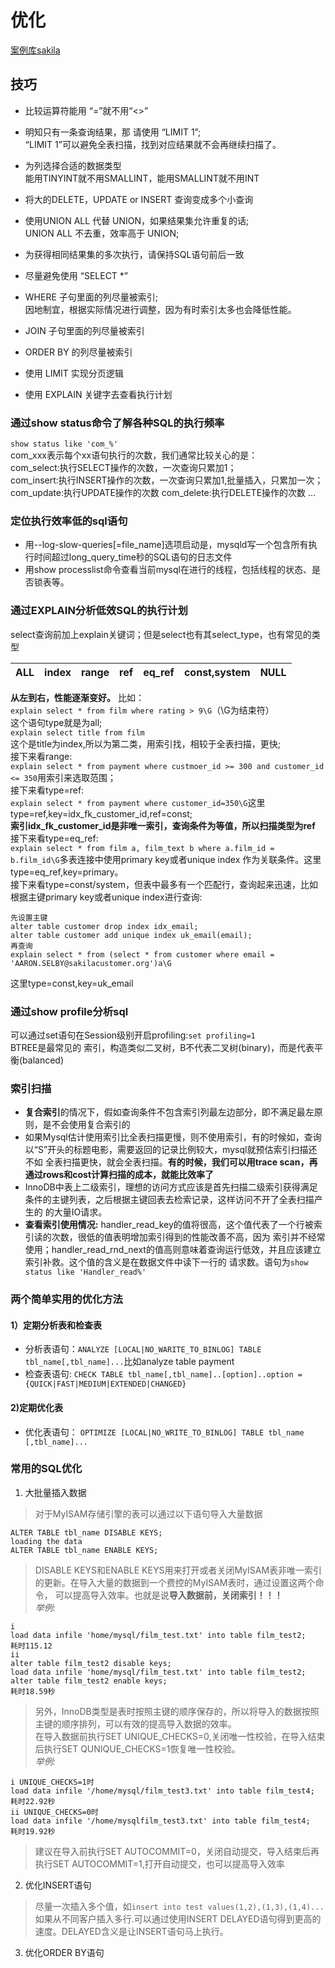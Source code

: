 # 优化
[案例库sakila](http://downloads.mysql.com/docs/sakila-db.zip)
## 技巧
- 比较运算符能用 “=”就不用“<>”  

- 明知只有一条查询结果，那 请使用 “LIMIT 1”;  
  “LIMIT 1”可以避免全表扫描，找到对应结果就不会再继续扫描了。  
  
- 为列选择合适的数据类型  
  能用TINYINT就不用SMALLINT，能用SMALLINT就不用INT  
  
- 将大的DELETE，UPDATE or INSERT 查询变成多个小查询  

- 使用UNION ALL 代替 UNION，如果结果集允许重复的话;  
  UNION ALL 不去重，效率高于 UNION;  
  
- 为获得相同结果集的多次执行，请保持SQL语句前后一致  

- 尽量避免使用 “SELECT *”  

- WHERE 子句里面的列尽量被索引;  
  因地制宜，根据实际情况进行调整，因为有时索引太多也会降低性能。  
  
- JOIN 子句里面的列尽量被索引  

- ORDER BY 的列尽量被索引  

- 使用 LIMIT 实现分页逻辑  

- 使用 EXPLAIN 关键字去查看执行计划  
### 通过show status命令了解各种SQL的执行频率
`show status like 'com_%'`  
com_xxx表示每个xx语句执行的次数，我们通常比较关心的是：  
com_select:执行SELECT操作的次数，一次查询只累加1；  
com_insert:执行INSERT操作的次数，一次查询只累加1,批量插入，只累加一次；  
com_update:执行UPDATE操作的次数
com_delete:执行DELETE操作的次数
...
### 定位执行效率低的sql语句
- 用--log-slow-queries[=file_name]选项启动是，mysqld写一个包含所有执行时间超过long_query_time秒的SQL语句的日志文件  
- 用show processlist命令查看当前mysql在进行的线程，包括线程的状态、是否锁表等。  
### 通过EXPLAIN分析低效SQL的执行计划
select查询前加上explain关键词；但是select也有其select_type，也有常见的类型

| ALL | index | range | ref | eq_ref | const,system | NULL |
| :--- | :---| :--- | :--- | :--- | :--- | :--- |  

**从左到右，性能逐渐变好。**
比如：  
`explain select * from film where rating > 9\G`（\G为结束符）  
这个语句type就是为all;  
`explain select title from film`  
这个是title为index,所以为第二类，用索引找，相较于全表扫描，更快;  
接下来看range:  
`explain select * from payment where custmoer_id >= 300 and customer_id <= 350`用索引来选取范围；  
接下来看type=ref:  
`explain select * from payment where customer_id=350\G`这里type=ref,key=idx_fk_customer_id,ref=const;  
**索引idx_fk_customer_id是非唯一索引，查询条件为等值，所以扫描类型为ref**
接下来看type=eq_ref:  
`explain select * from film a, film_text b where a.film_id = b.film_id\G`多表连接中使用primary key或者unique index
作为关联条件。这里type=eq_ref,key=primary。  
接下来看type=const/system，但表中最多有一个匹配行，查询起来迅速，比如根据主键primary key或者unique index进行查询:  
```
先设置主键
alter table customer drop index idx_email;
alter table customer add unique index uk_email(email);
再查询
explain select * from (select * from customer where email = 'AARON.SELBY@sakilacustomer.org')a\G
```
这里type=const,key=uk_email
### 通过show profile分析sql
可以通过set语句在Session级别开启profiling:`set profiling=1`  
BTREE是最常见的 索引，构造类似二叉树，B不代表二叉树(binary)，而是代表平衡(balanced)  
### 索引扫描
- **复合索引**的情况下，假如查询条件不包含索引列最左边部分，即不满足最左原则，是不会使用复合索引的  
- 如果Mysql估计使用索引比全表扫描更慢，则不使用索引，有的时候如，查询以“S”开头的标题电影，需要返回的记录比例较大，mysql就预估索引扫描还不如
  全表扫描更快，就会全表扫描。**有的时候，我们可以用trace scan，再通过rows和cost计算扫描的成本，就能比效率了**  
- InnoDB中表上二级索引，理想的访问方式应该是首先扫描二级索引获得满足条件的主键列表，之后根据主键回表去检索记录，这样访问不开了全表扫描产生的
  的大量IO请求。  
- **查看索引使用情况:** handler_read_key的值将很高，这个值代表了一个行被索引读的次数，很低的值表明增加索引得到的性能改善不高，因为
  索引并不经常使用；handler_read_rnd_next的值高则意味着查询运行低效，并且应该建立索引补救。这个值的含义是在数据文件中读下一行的
  请求数。语句为`show status like 'Handler_read%'`
### 两个简单实用的优化方法
#### 1）定期分析表和检查表
* 分析表语句：`ANALYZE [LOCAL|NO_WARITE_TO_BINLOG] TABLE tbl_name[,tbl_name]...`比如analyze table payment  
* 检查表语句: `CHECK TABLE tbl_name[,tbl_name]..[option]..option = {QUICK|FAST|MEDIUM|EXTENDED|CHANGED}`  
#### 2)定期优化表
* 优化表语句： `OPTIMIZE [LOCAL|NO_WRITE_TO_BINLOG] TABLE tbl_name [,tbl_name]...`  
### 常用的SQL优化
1. 大批量插入数据
> 对于MyISAM存储引擎的表可以通过以下语句导入大量数据
```
ALTER TABLE tbl_name DISABLE KEYS;
loading the data
ALTER TABLE tbl_name ENABLE KEYS;
```
> DISABLE KEYS和ENABLE KEYS用来打开或者关闭MyISAM表非唯一索引的更新。在导入大量的数据到一个费控的MyISAM表时，通过设置这两个命令，
可以提高导入效率。也就是说**导入数据前，关闭索引！！！**  
*举例:*
```
i
load data infile 'home/mysql/film_test.txt' into table film_test2;
耗时115.12
ii
alter table film_test2 disable keys;
load data infile 'home/mysql/film_test.txt' into table film_test2;
alter table film_test2 enable keys;
耗时18.59秒
```
> 另外，InnoDB类型是表时按照主键的顺序保存的，所以将导入的数据按照主键的顺序排列，可以有效的提高导入数据的效率。  
> 在导入数据前执行SET UNIQUE_CHECKS=0,关闭唯一性校验，在导入结束后执行SET QUNIQUE_CHECKS=1恢复唯一性校验。  
*举例:*
```
i UNIQUE_CHECKS=1时
load data infile '/home/mysql/film_test3.txt' into table film_test4;
耗时22.92秒
ii UNIQUE_CHECKS=0时
load data infile '/home/mysqlfilm_test3.txt' into table film_test4;
耗时19.92秒
```
> 建议在导入前执行SET AUTOCOMMIT=0，关闭自动提交，导入结束后再执行SET AUTOCOMMIT=1,打开自动提交，也可以提高导入效率  
2. 优化INSERT语句
> 尽量一次插入多个值，如`insert into test values(1,2),(1,3),(1,4)...`  
> 如果从不同客户插入多行.可以通过使用INSERT DELAYED语句得到更高的速度。DELAYED含义是让INSERT语句马上执行。  
3. 优化ORDER BY语句
